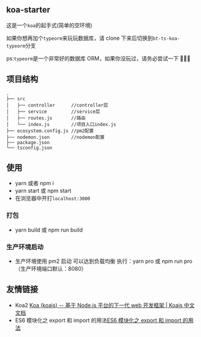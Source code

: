 ## koa-starter

这是一个`koa`的起手式(简单的空环境)

如果你想再加个`typeorm`来玩玩数据库，请 clone 下来后切换到`bt-ts-koa-typeorm`分支

ps:`typeorm`是一个非常好的数据库 ORM，如果你没玩过，请务必尝试一下 💪💪💪

## 项目结构

```
.
├── src
│   ├── controller      //controller层
│   ├── service         //service层
│   ├── routes.js       //路由
│   └── index.js        //项目入口index.js
├── ecosystem.config.js //pm2配置
├── nodemon.json        //nodemon配置
├── package.json
└── tsconfig.json
```

## 使用

- yarn 或者 npm i
- yarn start 或 npm start
- 在浏览器中开打`localhost:3000`

### 打包

- yarn build 或 npm run build

### 生产环境启动

- 生产环境使用 pm2 启动 可以达到负载均衡 执行：yarn pro 或 npm run pro （生产环境端口默认：8080）

## 友情链接

- Koa2 [Koa (koajs) -- 基于 Node.js 平台的下一代 web 开发框架 \| Koajs 中文文档](https://koa.bootcss.com/)
- ES6 模块化之 export 和 import 的用法[ES6 模块化之 export 和 import 的用法](https://juejin.cn/post/6844903623273480200)
